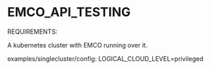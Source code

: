 # EMCO_API_TESTING

REQUIREMENTS:

A kubernetes cluster with EMCO running over it.

examples/singlecluster/config:
LOGICAL_CLOUD_LEVEL=privileged


